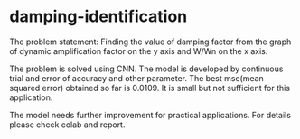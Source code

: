 # damping-identification
The problem statement:
Finding the value of damping factor from the graph of dynamic amplification factor on the y axis and W/Wn on the x axis.

The problem is solved using CNN. The model is developed by continuous trial and error of accuracy and other parameter.
The best mse(mean squared error) obtained so far is 0.0109. 
It is small but not sufficient for this application. 

The model needs further improvement for practical applications. 
For details please check colab and report. 
